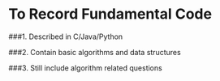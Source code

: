 # To Record Fundamental Code###1. Described in C/Java/Python###2. Contain basic algorithms and data structures###3. Still include algorithm related questions